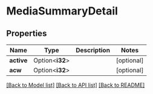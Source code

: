 # MediaSummaryDetail

## Properties

Name | Type | Description | Notes
------------ | ------------- | ------------- | -------------
**active** | Option<**i32**> |  | [optional]
**acw** | Option<**i32**> |  | [optional]

[[Back to Model list]](../README.md#documentation-for-models) [[Back to API list]](../README.md#documentation-for-api-endpoints) [[Back to README]](../README.md)


